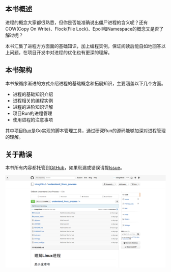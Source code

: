 
## 本书概述

进程的概念大家都很熟悉，但你是否能准确说出僵尸进程的含义呢？还有COW(Copy On Write)、Flock(File Lock)、Epoll和Namespace的概念又是否了解过呢？

本书汇集了进程方方面面的基础知识，加上编程实例，保证阅读后能自如地回答以上问题，在项目开发中对进程的优化也有更深的理解。

## 本书架构

本书按循序渐进的方式介绍进程的基础概念和拓展知识，主要涵盖以下几个方面。

* 进程的基础知识介绍
* 进程相关的编程实例
* 进程的进阶知识详解
* 项目Run的进程管理
* 使用进程的注意事项

其中项目[Run](https://github.com/runscripts/run)是Go实现的脚本管理工具，通过研究Run的源码能够加深对进程管理的理解。

## 关于勘误

本书所有内容都托管到[GitHub](https://github.com/tobegit3hub/understand_linux_process)，如果纰漏或错误请提[Issue](https://github.com/tobegit3hub/understand_linux_process/issues/new)。

![](../image/github_screenshot.png)
